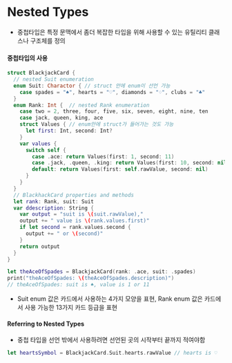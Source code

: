 # Nested Types

* 중첩타입은 특정 문맥에서 좀더 복잡한 타입을 위해 사용할 수 있는 유틸리티 클래스나 구조체를 정의

#### 중첩타입의 사용

~~~swift
struct BlackjackCard {
  // nested Suit enumeration
  enum Suit: Charactor { // struct 안에 enum이 선언 가능
    case spades = "♠︎", hearts = "♡", diamonds = "♢", clubs = "♣︎"
  }
  enum Rank: Int {	// nested Rank enumeration
    case two = 2, three, four, five, six, seven, eight, nine, ten
    case jack, queen, king, ace
    struct Values {	// enum안에 struct가 들어가는 것도 가능
      let first: Int, second: Int?
    }
    var values {
      switch self {
        case .ace: return Values(first: 1, second: 11)
        case .jack, .queen, .king: return Values(first: 10, second: nil)
        default: return Values(first: self.rawValue, second: nil)
      }
    }
  }
  // BlackhackCard properties and methods
  let rank: Rank, suit: Suit
  var ddescription: String {
    var output = "suit is \(suit.rawValue),"
    output += " value is \(rank.values.first)"
    if let second = rank.values.second {
      output += " or \(second)"
    }
    return output
  }
}

let theAceOfSpades = BlackjackCard(rank: .ace, suit: .spades)
print("theAceOfSpades: \(theAceOfSpades.description)") 
// theAceOfSpades: suit is ♠︎, value is 1 or 11
~~~

* Suit enum 값은 카드에서 사용하는 4가지 모양을 표현, Rank enum 값은 카드에서 사용 가능한 13가지 카드 등급을 표현

#### Referring to Nested Types

* 중첩 타입을 선언 밖에서 사용하려면 선언된 곳의 시작부터 끝까지 적여야함

~~~swift
let heartsSymbol = BlackjackCard.Suit.hearts.rawValue // hearts is ♡
~~~

